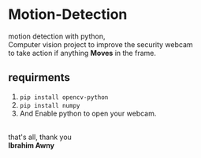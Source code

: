 # Motion-Detection
motion detection with python, <br>
Computer vision project to improve the security webcam<br>
to take action if anything <strong>Moves</strong> in the frame.<br>

## requirments
1. `pip install opencv-python`
2. `pip install numpy`
3. And Enable python to open your webcam.
<br>
that's all, thank you <br>
<strong>Ibrahim Awny
